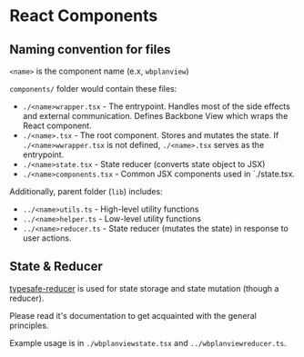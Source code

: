 # React Components

## Naming convention for files

`<name>` is the component name (e.x, `wbplanview`)

`components/` folder would contain these files:

- `./<name>wrapper.tsx` - The entrypoint. Handles most of the side effects and
  external communication. Defines Backbone View which wraps the React component.
- `./<name>.tsx` - The root component. Stores and mutates the state. If
  `./<name>wwrapper.tsx` is not defined, `./<name>.tsx` serves as the
  entrypoint.
- `./<name>state.tsx` - State reducer (converts state object to JSX)
- `./<name>components.tsx` - Common JSX components used in `./<name>state.tsx.

Additionally, parent folder (`lib`) includes:

- `../<name>utils.ts` - High-level utility functions
- `../<name>helper.ts` - Low-level utility functions
- `../<name>reducer.ts` - State reducer (mutates the state) in response to user
  actions.

## State & Reducer

[typesafe-reducer](https://github.com/maxxxxxdlp/typesafe-reducer) is used for
state storage and state mutation (though a reducer).

Please read it's documentation to get acquainted with the general principles.

Example usage is in `./wbplanviewstate.tsx` and `../wbplanviewreducer.ts`.
